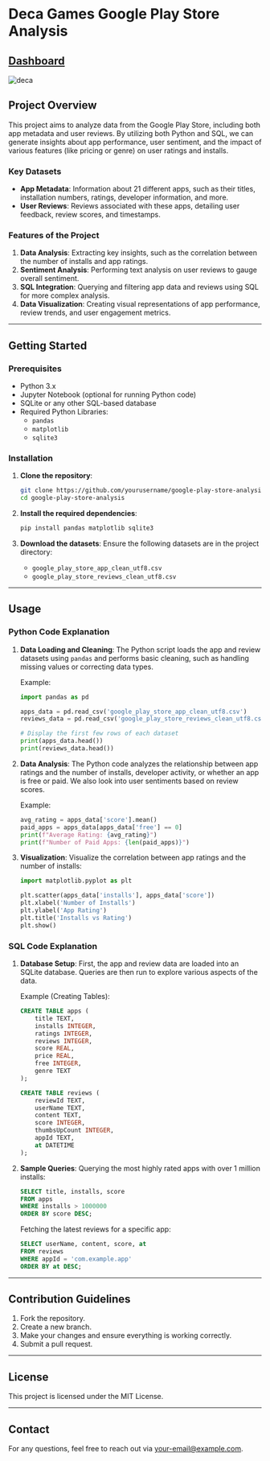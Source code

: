 # Deca Games Google Play Store Analysis

## [Dashboard](https://public.tableau.com/app/profile/pratik.arvind.abnave/viz/DecaGamesAnalysisDashbaord/Dashboard1)

![deca](https://github.com/user-attachments/assets/df038073-a2a9-4343-839f-a7af925cd590)


## Project Overview

This project aims to analyze data from the Google Play Store, including both app metadata and user reviews. By utilizing both Python and SQL, we can generate insights about app performance, user sentiment, and the impact of various features (like pricing or genre) on user ratings and installs.

### Key Datasets

- **App Metadata**: Information about 21 different apps, such as their titles, installation numbers, ratings, developer information, and more.
- **User Reviews**: Reviews associated with these apps, detailing user feedback, review scores, and timestamps.

### Features of the Project

1. **Data Analysis**: Extracting key insights, such as the correlation between the number of installs and app ratings.
2. **Sentiment Analysis**: Performing text analysis on user reviews to gauge overall sentiment.
3. **SQL Integration**: Querying and filtering app data and reviews using SQL for more complex analysis.
4. **Data Visualization**: Creating visual representations of app performance, review trends, and user engagement metrics.

---

## Getting Started

### Prerequisites

- Python 3.x
- Jupyter Notebook (optional for running Python code)
- SQLite or any other SQL-based database
- Required Python Libraries:
    - `pandas`
    - `matplotlib`
    - `sqlite3`

### Installation

1. **Clone the repository**:
    ```bash
    git clone https://github.com/yourusername/google-play-store-analysis.git
    cd google-play-store-analysis
    ```

2. **Install the required dependencies**:
    ```bash
    pip install pandas matplotlib sqlite3
    ```

3. **Download the datasets**:
    Ensure the following datasets are in the project directory:
    - `google_play_store_app_clean_utf8.csv`
    - `google_play_store_reviews_clean_utf8.csv`

---

## Usage

### Python Code Explanation

1. **Data Loading and Cleaning**: 
    The Python script loads the app and review datasets using `pandas` and performs basic cleaning, such as handling missing values or correcting data types.

    Example:
    ```python
    import pandas as pd

    apps_data = pd.read_csv('google_play_store_app_clean_utf8.csv')
    reviews_data = pd.read_csv('google_play_store_reviews_clean_utf8.csv')

    # Display the first few rows of each dataset
    print(apps_data.head())
    print(reviews_data.head())
    ```

2. **Data Analysis**:
    The Python code analyzes the relationship between app ratings and the number of installs, developer activity, or whether an app is free or paid. We also look into user sentiments based on review scores.

    Example:
    ```python
    avg_rating = apps_data['score'].mean()
    paid_apps = apps_data[apps_data['free'] == 0]
    print(f"Average Rating: {avg_rating}")
    print(f"Number of Paid Apps: {len(paid_apps)}")
    ```

3. **Visualization**:
    Visualize the correlation between app ratings and the number of installs:
    ```python
    import matplotlib.pyplot as plt

    plt.scatter(apps_data['installs'], apps_data['score'])
    plt.xlabel('Number of Installs')
    plt.ylabel('App Rating')
    plt.title('Installs vs Rating')
    plt.show()
    ```

### SQL Code Explanation

1. **Database Setup**:
    First, the app and review data are loaded into an SQLite database. Queries are then run to explore various aspects of the data.

    Example (Creating Tables):
    ```sql
    CREATE TABLE apps (
        title TEXT,
        installs INTEGER,
        ratings INTEGER,
        reviews INTEGER,
        score REAL,
        price REAL,
        free INTEGER,
        genre TEXT
    );

    CREATE TABLE reviews (
        reviewId TEXT,
        userName TEXT,
        content TEXT,
        score INTEGER,
        thumbsUpCount INTEGER,
        appId TEXT,
        at DATETIME
    );
    ```

2. **Sample Queries**:
    Querying the most highly rated apps with over 1 million installs:
    ```sql
    SELECT title, installs, score
    FROM apps
    WHERE installs > 1000000
    ORDER BY score DESC;
    ```

    Fetching the latest reviews for a specific app:
    ```sql
    SELECT userName, content, score, at
    FROM reviews
    WHERE appId = 'com.example.app'
    ORDER BY at DESC;
    ```

---

## Contribution Guidelines

1. Fork the repository.
2. Create a new branch.
3. Make your changes and ensure everything is working correctly.
4. Submit a pull request.

---

## License

This project is licensed under the MIT License.

---

## Contact

For any questions, feel free to reach out via [your-email@example.com](mailto:your-email@example.com).
